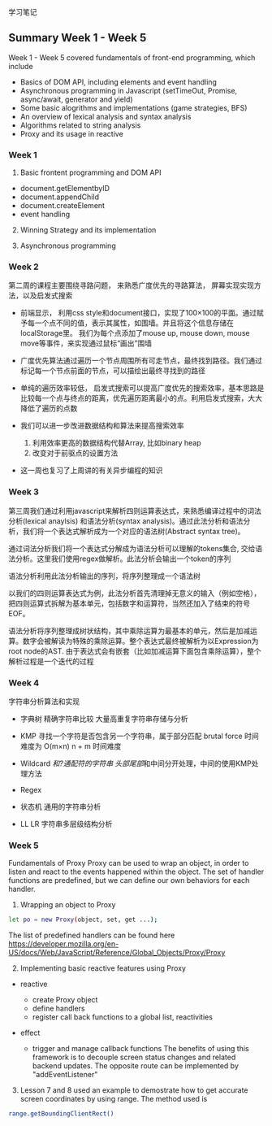 学习笔记

## Summary Week 1 - Week 5

Week 1 - Week 5 covered fundamentals of front-end programming, which include
- Basics of DOM API, including elements and event handling
- Asynchronous programming in Javascript (setTimeOut, Promise, async/await, generator and yield)
- Some basic alogrithms and implementations (game strategies, BFS)
- An overview of lexical analysis and syntax analysis
- Algorithms related to string analysis
- Proxy and its usage in reactive

### Week 1
1. Basic frontent programming and DOM API
  - document.getElementbyID
  - document.appendChild
  - document.createElement
  - event handling
  
2. Winning Strategy and its implementation

3. Asynchronous programming

### Week 2  

第二周的课程主要围绕寻路问题， 来熟悉广度优先的寻路算法， 屏幕实现实现方法，以及启发式搜索

- 前端显示， 利用css style和document接口，实现了100×100的平面。通过赋予每一个点不同的值，表示其属性，如围墙。并且将这个信息存储在localStorage里。 我们为每个点添加了mouse up, mouse down, mouse move等事件，来实现通过鼠标“画出”围墙

- 广度优先算法通过遍历一个节点周围所有可走节点，最终找到路径。我们通过标记每一个节点前面的节点，可以描绘出最终寻找到的路径

- 单纯的遍历效率较低， 启发式搜索可以提高广度优先的搜索效率，基本思路是比较每一个点与终点的距离，优先遍历距离最小的点。利用启发式搜索，大大降低了遍历的点数

- 我们可以进一步改进数据结构和算法来提高搜索效率
  1. 利用效率更高的数据结构代替Array, 比如binary heap
  2. 改变对于前驱点的设置方法

- 这一周也复习了上周讲的有关异步编程的知识

### Week 3

第三周我们通过利用javascript来解析四则运算表达式，来熟悉编译过程中的词法分析(lexical anaylsis) 和语法分析(syntax analysis)。通过此法分析和语法分析，我们将一个表达式解析成为一个对应的语法树(Abstract syntax tree)。

通过词法分析我们将一个表达式分解成为语法分析可以理解的tokens集合, 交给语法分析。这里我们使用regex做解析。此法分析会输出一个token的序列

语法分析利用此法分析输出的序列，将序列整理成一个语法树

以我们的四则运算表达式为例，此法分析首先清理掉无意义的输入（例如空格），把四则运算式拆解为基本单元，包括数字和运算符，当然还加入了结束的符号EOF。

语法分析将序列整理成树状结构，其中乘除运算为最基本的单元，然后是加减运算。数字会被解读为特殊的乘除运算。整个表达式最终被解析为以Expression为root node的AST. 由于表达式会有嵌套（比如加减运算下面包含乘除运算），整个解析过程是一个迭代的过程

### Week 4
字符串分析算法和实现
- 字典树
  精确字符串比较
  大量高重复字符串存储与分析

- KMP
  寻找一个字符是否包含另一个字符串，属于部分匹配
  brutal force 时间难度为 O(m×n)
  n + m 时间难度

- Wildcard
  *和?通配符的字符串
  头部尾部*和中间分开处理，中间的使用KMP处理方法

- Regex

- 状态机
  通用的字符串分析

- LL LR
  字符串多层级结构分析

### Week 5
Fundamentals of Proxy
Proxy can be used to wrap an object, in order to listen and react to the events happened within the object. The set of handler functions are predefined, but we can define our own behaviors for each handler.

1. Wrapping an object to Proxy
```sh
let po = new Proxy(object, set, get ...);
```
The list of predefined handlers can be found here
https://developer.mozilla.org/en-US/docs/Web/JavaScript/Reference/Global_Objects/Proxy/Proxy

2. Implementing basic reactive features using Proxy
- reactive
  - create Proxy object
  - define handlers
  - register call back functions to a global list, reactivities

- effect
  - trigger and manage callback functions
The benefits of using this framework is to decouple screen status changes and related backend updates. The opposite route can be implemented by "addEventListener"

3. Lesson 7 and 8 used an example to demostrate how to get accurate screen coordinates by using range. The method used is
```sh
range.getBoundingClientRect()
```
